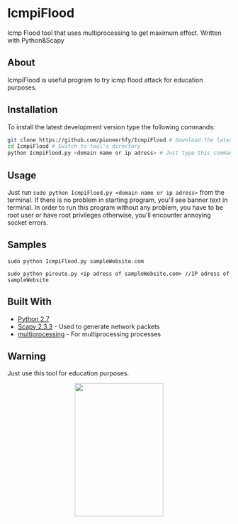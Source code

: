 # IcmpiFlood
Icmp Flood tool that uses multiprocessing to get maximum effect. Written with Python&Scapy

## About
IcmpiFlood is useful program to try icmp flood attack for education purposes.

## Installation
To install the latest development version type the following commands:

```bash
git clone https://github.com/pioneerhfy/IcmpiFlood # Download the latest revision
cd IcmpiFlood # Switch to tool's directory
python IcmpiFlood.py <domain name or ip adress> # Just type this command
```
## Usage

Just run `sudo python IcmpiFlood.py <domain name or ip adress>` from the terminal. If there is no problem in starting program, you'll see banner text in terminal. In order to run this program without any problem, you have to be root user or have root privileges otherwise, you'll encounter annoying socket errors.                         

## Samples

```shell
sudo python IcmpiFlood.py sampleWebsite.com
```

```shell
sudo python piroute.py <ip adress of sampleWebsite.com> //IP adress of sampleWebsite
```
## Built With

* [Python 2.7](https://www.python.org/)
* [Scapy 2.3.3](http://www.secdev.org/projects/scapy/) - Used to generate network packets
* [multiprocessing](https://docs.python.org/2/library/multiprocessing.html) - For multiprocessing processes

## Warning

Just use this tool for education purposes.

<p align="center">
<img src="https://github.com/pioneerhfy/piroute/blob/master/blastoise-black.jpg" width="200" height="300">
